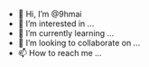 - 👋 Hi, I’m @9hmai
- 👀 I’m interested in ...
- 🌱 I’m currently learning ...
- 💞️ I’m looking to collaborate on ...
- 📫 How to reach me ...

<!---
9hmai/9hmai is a ✨ special ✨ repository because its `README.md` (this file) appears on your GitHub profile.
You can click the Preview link to take a look at your changes.
--->
